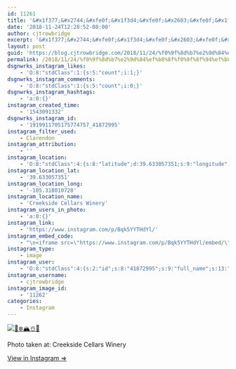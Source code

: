```yaml
---
id: 11261
title: '&#x1f377;&#x2744;&#xfe0f;&#x1f3d4;&#xfe0f;&#x2603;&#xfe0f;&#x1f377;'
date: '2018-11-24T12:28:52-08:00'
author: cjtrowbridge
excerpt: '&#x1f377;&#x2744;&#xfe0f;&#x1f3d4;&#xfe0f;&#x2603;&#xfe0f;&#x1f377;'
layout: post
guid: 'https://blog.cjtrowbridge.com/2018/11/24/%f0%9f%8d%b7%e2%9d%84%ef%b8%8f%f0%9f%8f%94%ef%b8%8f%e2%98%83%ef%b8%8f%f0%9f%8d%b7/'
permalink: /2018/11/24/%f0%9f%8d%b7%e2%9d%84%ef%b8%8f%f0%9f%8f%94%ef%b8%8f%e2%98%83%ef%b8%8f%f0%9f%8d%b7/
dsgnwrks_instagram_likes:
    - 'O:8:"stdClass":1:{s:5:"count";i:1;}'
dsgnwrks_instagram_comments:
    - 'O:8:"stdClass":1:{s:5:"count";i:0;}'
dsgnwrks_instagram_hashtags:
    - 'a:0:{}'
instagram_created_time:
    - '1543091332'
dsgnwrks_instagram_id:
    - '1919911705175774757_41872995'
instagram_filter_used:
    - Clarendon
instagram_attribution:
    - ''
instagram_location:
    - 'O:8:"stdClass":4:{s:8:"latitude";d:39.633057351;s:9:"longitude";d:-105.318010728;s:4:"name";s:24:"Creekside Cellars Winery";s:2:"id";i:237308840;}'
instagram_location_lat:
    - '39.633057351'
instagram_location_long:
    - '-105.318010728'
instagram_location_name:
    - 'Creekside Cellars Winery'
instagram_users_in_photo:
    - 'a:0:{}'
instagram_link:
    - 'https://www.instagram.com/p/Bqk5YYTHdYl/'
instagram_embed_code:
    - "\n<iframe src=\"https://www.instagram.com/p/Bqk5YYTHdYl/embed/\" width=\"612\" height=\"710\" frameborder=\"0\" scrolling=\"no\" allowtransparency=\"true\" class=\"insta-image-embed\"></iframe>\n"
instagram_type:
    - image
instagram_user:
    - 'O:8:"stdClass":4:{s:2:"id";s:8:"41872995";s:9:"full_name";s:13:"CJ Trowbridge";s:15:"profile_picture";s:141:"https://scontent.cdninstagram.com/vp/b1339ab9da4580ff02deb6dd35532143/5CA6071C/t51.2885-19/s150x150/13724650_1188772791164794_142557231_a.jpg";s:8:"username";s:12:"cjtrowbridge";}'
instagram_username:
    - cjtrowbridge
instagram_image_id:
    - '11262'
categories:
    - Instagram
---
```


[![🍷❄️🏔️☃️🍷](https://blog.cjtrowbridge.com/wp-content/uploads/2018/11/f09f8db7e29d84efb88ff09f8f94efb88fe29883efb88ff09f8db7-1-1.jpg)](https://www.instagram.com/p/Bqk5YYTHdYl/)

Photo taken at: Creekside Cellars Winery

[View in Instagram ⇒](https://www.instagram.com/p/Bqk5YYTHdYl/)